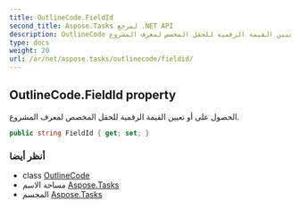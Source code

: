 ```yaml
---
title: OutlineCode.FieldId
second_title: Aspose.Tasks لمرجع .NET API
description: OutlineCode ملكية. الحصول على أو تعيين القيمة الرقمية للحقل المخصص لمعرف المشروع.
type: docs
weight: 20
url: /ar/net/aspose.tasks/outlinecode/fieldid/
---
```

## OutlineCode.FieldId property

الحصول على أو تعيين القيمة الرقمية للحقل المخصص لمعرف المشروع.

```csharp
public string FieldId { get; set; }
```

### أنظر أيضا

* class [OutlineCode](../)
* مساحة الاسم [Aspose.Tasks](../../outlinecode/)
* المجسم [Aspose.Tasks](../../../)


